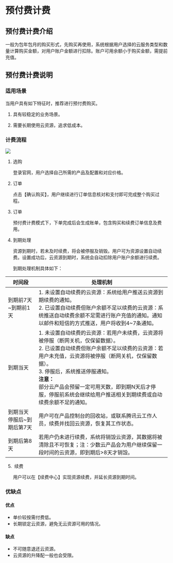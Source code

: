 # 预付费计费
## 预付费计费介绍
一般为包年包月的购买形式，先购买再使用，系统根据用户选择的云服务类型和数量计算购买金额，对用户账户金额进行扣除。账户可用余额小于购买金额，需提前充值。
## 预付费计费说明
### 适用场景
当用户具有如下特征时，推荐进行预付费购买。

1. 具有较稳定的业务场景。

2. 需要长期使用云资源，追求低成本。


### 计费流程
![](http://i.imgur.com/EvKyaSu.png)

1. 选购

    登录官网，用户选择自己所需的产品及配置和对应价格。

2. 订单

    点击【确认购买】，用户继续进行订单信息核对和支付即可完成整个购买过程。

3. 订单

    预付费计费模式下，下单完成后会生成账单，包含购买和续费订单信息及费用。

4. 到期处理

    资源到期时，若未及时续费，将会被停服及销毁。用户可为资源设置自动续费。设置成功后，云资源到期时，系统会自动扣除用户账户余额进行续费。

    到期处理机制具体如下：

|时间段 | 处理机制 |
|---------|---------|
| 到期前7天~到期前1天 | 1. 未设置自动续费的云资源：系统给用户推送云资源到期续费的通知。<br>2. 已设置自动续费但账户余额不足以续费的云资源：系统推送自动续费余额不足需进行账户充值的通知。通知以邮件和短信的方式推送，用户将收到4~7条通知。 | 
| 到期当天 | 1. 未设置自动续费的云资源：若用户未续费，云资源将被停服（断网关机，仅保留数据）。<br>2. 已设置自动续费但账户余额不足以续费的云资源：若用户未充值，云资源将被停服（断网关机，仅保留数据）。<br>3. 停服后，系统推送停服通知。<br>**注意：**<br>部分云产品会预留一定可用天数，即到期N天后才停服，停服前系统会继续给用户推送相关到期续费或自动续费余额不足的通知。 | 
| 到期当天停服后~到期后第7天 | 用户可在产品控制台的回收站，或联系腾讯云工作人员，续费并找回云资源，恢复其工作状态。| 
| 到期后第8天| 若用户仍未进行续费，系统将销毁云资源，其数据将被清除且不可恢复；注：少数云产品会为用户继续保留一段时间的云资源，即到期后>8天才销毁。 | 

 &nbsp; 5\. &nbsp;续费

&nbsp;&nbsp;&nbsp;&nbsp;&nbsp;&nbsp;用户可以在【续费中心】实现资源续费，并延长资源到期时间。

### 优缺点
#### 优点
* 单价较按需付费低。
* 长期锁定云资源，避免无云资源可用的情况。

#### 缺点
* 不可随意退还云资源。
* 云资源的升降配一般也会受限。